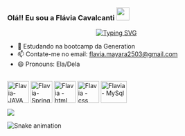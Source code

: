 
### Olá!! Eu sou a Flávia Cavalcanti <img src="https://raw.githubusercontent.com/kaueMarques/kaueMarques/master/hi.gif" width="30px">
<p align="center">
<a href="https://git.io/typing-svg"><img src="https://readme-typing-svg.herokuapp.com?duration=2500&color=BD2991&center=falso&vCenter=falso&width=450&lines=Desenvolvedora+Java+Junior" alt="Typing SVG" /></a>
</p>
  
- 🔭 Estudando na bootcamp da Generation
- 📫 Contate-me no email: flavia.mayara2503@gmail.com
- 😄 Pronouns: Ela/Dela


 
 
 <div>
<p align="center">
<div style="display: inline_block"><br>

  <img align="center" alt="Flavia-JAVA" height="50" width="50" src="https://cdn.jsdelivr.net/gh/devicons/devicon/icons/java/java-plain-wordmark.svg" />
  <img align="center" alt="Flavia-Spring" height="50" width="50" src="https://cdn.jsdelivr.net/gh/devicons/devicon/icons/spring/spring-original-wordmark.svg" />
  <img align="center" alt="Flavia - html" height="50" width="50" src="https://cdn.jsdelivr.net/gh/devicons/devicon/icons/html5/html5-plain-wordmark.svg" />
  <img align="center" alt="Flavia - css" height="50" width="50" src="https://cdn.jsdelivr.net/gh/devicons/devicon/icons/css3/css3-plain-wordmark.svg" />
  <img align="center" alt="Flavia - MySql" height="50" width="60"  src="https://cdn.jsdelivr.net/gh/devicons/devicon/icons/mysql/mysql-original-wordmark.svg" />

</p>

<div>
<p align="center">

<a href="https://www.linkedin.com/in/fl%C3%A1via-cavalcanti-7993aa234" target="_blank"><img src="https://img.shields.io/badge/-LinkedIn-%230077B5?style=for-the-badge&logo=linkedin&logoColor=white" target="_blank"></a> 

  ![Snake animation](https://github.com/FlaviaCavalcanti/FlaviaCavalcanti/blob/output/github-contribution-grid-snake.svg)
  </div>
  </p>
